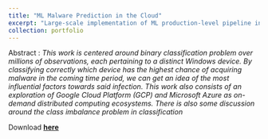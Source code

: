```yaml
---
title: "ML Malware Prediction in the Cloud"
excerpt: "Large-scale implementation of ML production-level pipeline in PySpark across multiple Cloud providers<br/><img src='/images/500x300.png'>"
collection: portfolio
---
```


Abstract :
*This work is centered around binary classification problem over millions of observations, each pertaining to a distinct Windows device. By classifying correctly which device has the highest chance of acquiring malware in the coming time period, we can get an idea of the most influential factors towards said infection. This work also consists of an exploration of Google Cloud Platform (GCP) and Microsoft Azure as on-demand distributed computing ecosystems. There is also some discussion around the class imbalance problem in classification*

Download [**here**](https://sergiosonline.github.io/files/ML_in_the_Cloud-Final-20190630.pdf)
